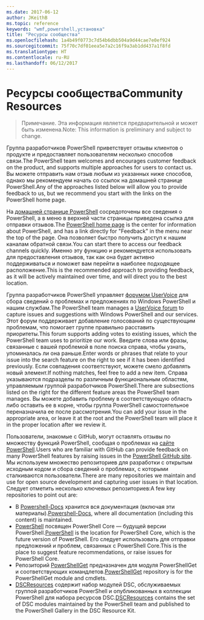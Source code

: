 ```yaml
---
ms.date: 2017-06-12
author: JKeithB
ms.topic: reference
keywords: "wmf,powershell,установка"
title: "Ресурсы сообщества"
ms.openlocfilehash: 1a4b49f0773c7d54b6dbb504a9d44cae7e0ef924
ms.sourcegitcommit: 75f70c7df01eea5e7a2c16f9a3ab1dd437a1f8fd
ms.translationtype: HT
ms.contentlocale: ru-RU
ms.lasthandoff: 06/12/2017
---
```

# <a name="community-resources"></a><span data-ttu-id="0071c-103">Ресурсы сообщества</span><span class="sxs-lookup"><span data-stu-id="0071c-103">Community Resources</span></span> #
> <span data-ttu-id="0071c-104">Примечание. Эта информация является предварительной и может быть изменена.</span><span class="sxs-lookup"><span data-stu-id="0071c-104">Note: This information is preliminary and subject to change.</span></span>

<span data-ttu-id="0071c-105">Группа разработчиков PowerShell приветствует отзывы клиентов о продукте и предоставляет пользователям несколько способов связи.</span><span class="sxs-lookup"><span data-stu-id="0071c-105">The PowerShell team welcomes and encourages customer feedback on the product, and supports multiple approaches for users to contact us.</span></span>
<span data-ttu-id="0071c-106">Вы можете отправить нам отзыв любым из указанных ниже способов, однако мы рекомендуем начать со ссылок на домашней странице PowerShell.</span><span class="sxs-lookup"><span data-stu-id="0071c-106">Any of the approaches listed below will allow you to provide feedback to us, but we recommend you start with the links on the PowerShell home page.</span></span>  

<span data-ttu-id="0071c-107">На [домашней странице PowerShell](https://microsoft.com/powershell) сосредоточены все сведения о PowerShell, а в меню в верхней части страницы приведена ссылка для отправки отзывов.</span><span class="sxs-lookup"><span data-stu-id="0071c-107">The [PowerShell home page](https://microsoft.com/powershell) is the center for information about PowerShell, and has a link directly for "Feedback" in the menu near the top of the page.</span></span> <span data-ttu-id="0071c-108">Она позволяет быстро получить доступ к нашим каналам обратной связи.</span><span class="sxs-lookup"><span data-stu-id="0071c-108">You can start there to access our feedback channels quickly.</span></span>
<span data-ttu-id="0071c-109">Именно эту функцию и рекомендуется использовать для предоставления отзывов, так как она будет активно поддерживаться и поможет вам перейти в наиболее подходящее расположение.</span><span class="sxs-lookup"><span data-stu-id="0071c-109">This is the recommended approach to providing feedback, as it will be actively maintained over time, and will direct you to the best location.</span></span>  
 
<span data-ttu-id="0071c-110">Группа разработчиков PowerShell управляет [форумом UserVoice](https://windowsserver.uservoice.com/forums/301869-powershell/) для сбора сведений о проблемах и предложениях по Windows PowerShell и нашим службам.</span><span class="sxs-lookup"><span data-stu-id="0071c-110">The PowerShell team manages a [UserVoice forum](https://windowsserver.uservoice.com/forums/301869-powershell/) to capture issues and suggestions with Windows PowerShell and our services.</span></span> <span data-ttu-id="0071c-111">Этот форум поддерживает добавление голосований по существующим проблемам, что помогает группе правильно расставить приоритеты.</span><span class="sxs-lookup"><span data-stu-id="0071c-111">This forum supports adding votes to existing issues, which the PowerShell team uses to prioritize our work.</span></span>
<span data-ttu-id="0071c-112">Введите слова или фразы, связанные с вашей проблемой в поле поиска справа, чтобы узнать, упоминалась ли она раньше.</span><span class="sxs-lookup"><span data-stu-id="0071c-112">Enter words or phrases that relate to your issue into the search feature on the right to see if it has been identified previously.</span></span>
<span data-ttu-id="0071c-113">Если совпадения соответствуют, можете смело добавлять новый элемент.</span><span class="sxs-lookup"><span data-stu-id="0071c-113">If nothing matches, feel free to add a new item.</span></span> <span data-ttu-id="0071c-114">Справа указываются подразделы по различным функциональным областям, управляемым группой разработчиков PowerShell.</span><span class="sxs-lookup"><span data-stu-id="0071c-114">There are subsections listed on the right for the different feature areas the PowerShell team manages.</span></span>
<span data-ttu-id="0071c-115">Вы можете добавить проблему в соответствующую область либо оставить ее в корне, чтобы группа PowerShell самостоятельное переназначила ее после рассмотрения.</span><span class="sxs-lookup"><span data-stu-id="0071c-115">You can add your issue in the appropriate area, or leave it at the root and the PowerShell team will place it in the proper location after we review it.</span></span>

<span data-ttu-id="0071c-116">Пользователи, знакомые с GitHub, могут оставлять отзывы по множеству функций PowerShell, сообщая о проблемах на [сайте PowerShell](https://github.com/powershell).</span><span class="sxs-lookup"><span data-stu-id="0071c-116">Users who are familiar with GitHub can provide feedback on many PowerShell features by raising issues in the [PowerShell GitHub site](https://github.com/powershell).</span></span>
<span data-ttu-id="0071c-117">Мы используем множество репозиториев для разработки с открытым исходным кодом и сбора сведений о проблемах, с которыми сталкиваются пользователи.</span><span class="sxs-lookup"><span data-stu-id="0071c-117">There are many repositories we maintain and use for open source development and capturing user issues in that location.</span></span> <span data-ttu-id="0071c-118">Следует отметить несколько ключевых репозиториев:</span><span class="sxs-lookup"><span data-stu-id="0071c-118">A few key repositories to point out are:</span></span>

* <span data-ttu-id="0071c-119">В [Powershell-Docs](https://github.com/PowerShell/powershell-docs) хранится вся документация (включая эти материалы).</span><span class="sxs-lookup"><span data-stu-id="0071c-119">[Powershell-Docs](https://github.com/PowerShell/powershell-docs), where all documentation (including this content) is maintained.</span></span> 
* <span data-ttu-id="0071c-120">[PowerShell](https://github.com/PowerShell/powershell) посвящен PowerShell Core — будущей версии PowerShell.</span><span class="sxs-lookup"><span data-stu-id="0071c-120">[PowerShell](https://github.com/PowerShell/powershell) is the location for PowerShell Core, which is the future version of PowerShell.</span></span> <span data-ttu-id="0071c-121">Его следует использовать для отправки предложений и проблем, связанных с PowerShell Core.</span><span class="sxs-lookup"><span data-stu-id="0071c-121">This is the place to suggest feature recommendations, or raise issues for PowerShell Core.</span></span>   
* <span data-ttu-id="0071c-122">Репозиторий [PowerShellGet](https://github.com/PowerShell/powershellget) предназначен для модуля PowerShellGet и соответствующих командлетов.</span><span class="sxs-lookup"><span data-stu-id="0071c-122">[PowerShellGet](https://github.com/PowerShell/powershellget) repository is for the PowerShellGet module and cmdlets.</span></span>
* <span data-ttu-id="0071c-123">[DSCResources](https://github.com/PowerShell/DscResources) содержит набор модулей DSC, обслуживаемых группой разработчиков PowerShell и опубликованных в коллекции PowerShell для набора ресурсов DSC.</span><span class="sxs-lookup"><span data-stu-id="0071c-123">[DSCResources](https://github.com/PowerShell/DscResources) contains the set of DSC modules maintained by the PowerShell team and published to the PowerShell Gallery in the DSC Resource Kit.</span></span>

